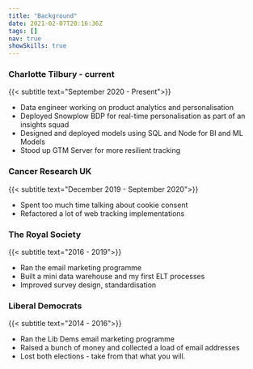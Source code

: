 ```yaml
---
title: "Background"
date: 2021-02-07T20:16:36Z
tags: []
nav: true
showSkills: true
---
```


### Charlotte Tilbury - current

{{< subtitle text="September 2020 - Present">}}

* Data engineer working on product analytics and personalisation
* Deployed Snowplow BDP for real-time personalisation as part of an insights squad
* Designed and deployed models using SQL and Node for BI and ML Models
* Stood up GTM Server for more resilient tracking

### Cancer Research UK

{{< subtitle text="December 2019 - September 2020">}}

* Spent too much time talking about cookie consent
* Refactored a lot of web tracking implementations

### The Royal Society

{{< subtitle text="2016 - 2019">}}

* Ran the email marketing programme
* Built a mini data warehouse and my first ELT processes
* Improved survey design, standardisation

### Liberal Democrats

{{< subtitle text="2014 - 2016">}}

* Ran the Lib Dems email marketing programme
* Raised a bunch of money and collected a load of email addresses
* Lost both elections - take from that what you will.
